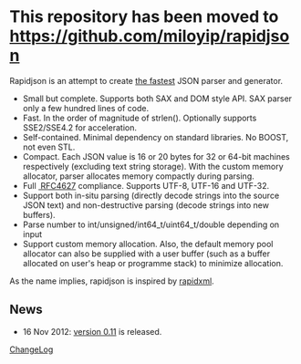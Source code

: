 

# This repository has been moved to https://github.com/miloyip/rapidjson #

Rapidjson is an attempt to create [the fastest](http://code.google.com/p/rapidjson/wiki/Performance) JSON parser and generator.

  * Small but complete. Supports both SAX and DOM style API. SAX parser only a few hundred lines of code.
  * Fast. In the order of magnitude of strlen(). Optionally supports SSE2/SSE4.2 for acceleration.
  * Self-contained. Minimal dependency on standard libraries. No BOOST, not even STL.
  * Compact. Each JSON value is 16 or 20 bytes for 32 or 64-bit machines respectively (excluding text string storage). With the custom memory allocator, parser allocates memory compactly during parsing.
  * Full [ RFC4627](http://www.ietf.org/rfc/rfc4627.txt) compliance. Supports UTF-8, UTF-16 and UTF-32.
  * Support both in-situ parsing (directly decode strings into the source JSON text) and non-destructive parsing (decode strings into new buffers).
  * Parse number to int/unsigned/int64\_t/uint64\_t/double depending on input
  * Support custom memory allocation. Also, the default memory pool allocator can also be supplied with a user buffer (such as a buffer allocated on user's heap or programme stack) to minimize allocation.

As the name implies, rapidjson is inspired by [rapidxml](http://rapidxml.sourceforge.net/).

## News ##

  * 16 Nov 2012: [version 0.11](http://code.google.com/p/rapidjson/downloads/detail?name=rapidjson-0.11.zip) is released.

[ChangeLog](http://code.google.com/p/rapidjson/wiki/ChangeLog)